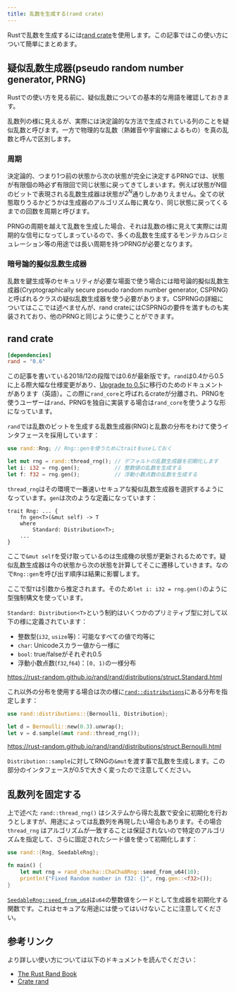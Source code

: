 ```yaml
---
title: 乱数を生成する(rand crate)
---
```


Rustで乱数を生成するには[rand crate](https://github.com/rust-random/rand)を使用します。この記事ではこの使い方について簡単にまとめます。

疑似乱数生成器(pseudo random number generator, PRNG)
--------
Rustでの使い方を見る前に、疑似乱数についての基本的な用語を確認しておきます。

乱数列の様に見えるが、実際には決定論的な方法で生成されている列のことを疑似乱数と呼びます。一方で物理的な乱数（熱雑音や宇宙線によるもの）を真の乱数と呼んで区別します。

### 周期
決定論的、つまり1つ前の状態から次の状態が完全に決定するPRNGでは、状態が有限個の時必ず有限回で同じ状態に戻ってきてしまいます。例えば状態がN個のビットで表現される乱数生成器は状態が$2^N$通りしかありえません。全ての状態取りうるかどうかは生成器のアルゴリズム毎に異なり、同じ状態に戻ってくるまでの回数を周期と呼びます。

PRNGの周期を越えて乱数を生成した場合、それは乱数の様に見えて実際には周期的な信号になってしまっているので、多くの乱数を生成するモンテカルロシミュレーション等の用途では長い周期を持つPRNGが必要となります。

### 暗号論的擬似乱数生成器
乱数を鍵生成等のセキュリティが必要な場面で使う場合には暗号論的擬似乱数生成器(Cryptographically secure pseudo random number generator, CSPRNG)と呼ばれるクラスの疑似乱数生成器を使う必要があります。CSPRNGの詳細についてはここでは述べませんが、rand crateにはCSPRNGの要件を満すものも実装されており、他のPRNGと同じように使うことができます。

rand crate
-----------

```toml:Cargo.toml
[dependencies]
rand = "0.6"
```

この記事を書いている2018/12の段階では0.6が最新版です。`rand`は0.4から0.5に上る際大幅な仕様変更があり、[Upgrade to 0.5](https://rust-random.github.io/book/update-0.5.html)に移行のためのドキュメントがあります（英語）。この際に`rand_core`と呼ばれるcrateが分離され、PRNGを使うユーザーは`rand`、PRNGを独自に実装する場合は`rand_core`を使うような形になっています。

`rand`では乱数のビットを生成する乱数生成器(RNG)と乱数の分布をわけて使うインタフェースを採用しています：

```rust
use rand::Rng; // Rng::genを使うためにtraitをuseしておく

let mut rng = rand::thread_rng(); // デフォルトの乱数生成器を初期化します
let i: i32 = rng.gen();           // 整数値の乱数を生成する
let f: f32 = rng.gen();           // 浮動小数点数の乱数を生成する
```

`thread_rng`はその環境で一番速いセキュアな擬似乱数生成器を選択するようになっています。`gen`は次のような定義になっています：

```rust:ignore
trait Rng: ... {
    fn gen<T>(&mut self) -> T
    where
        Standard: Distribution<T>; 
    ...
}
```

ここで`&mut self`を受け取っているのは生成機の状態が更新されるためです。疑似乱数生成器は今の状態から次の状態を計算してそこに遷移していきます。なので`Rng::gen`を呼び出す順序は結果に影響します。

ここで型`T`は引数から推定されます。そのため`let i: i32 = rng.gen()`のように型強制構文を使っています。

`Standard: Distribution<T>`という制約はいくつかのプリミティブ型に対して以下の様に定義されています：

- 整数型(`i32`, `usize`等)：可能なすべての値で均等に
- `char`: Unicodeスカラー値から一様に
- `bool`: true/falseがそれぞれ0.5
- 浮動小数点数(`f32`,`f64`)：`[0, 1)`の一様分布

https://rust-random.github.io/rand/rand/distributions/struct.Standard.html

これ以外の分布を使用する場合は次の様に[`rand::distributions`](https://rust-random.github.io/rand/rand/distributions/index.html)にある分布を指定します：

```rust
use rand::distributions::{Bernoulli, Distribution};

let d = Bernoulli::new(0.3).unwrap();
let v = d.sample(&mut rand::thread_rng());
```
https://rust-random.github.io/rand/rand/distributions/struct.Bernoulli.html

`Distribution::sample`に対してRNGの`&mut`を渡す事で乱数を生成します。この部分のインタフェースが0.5で大きく変ったので注意してください。

乱数列を固定する
---------------

上で述べた `rand::thread_rng()` はシステムから得た乱数で安全に初期化を行おうとしますが、用途によっては乱数列を再現したい場合もあります。その場合 `thread_rng` はアルゴリズムが一致することは保証されないので特定のアルゴリズムを指定して、さらに固定されたシード値を使って初期化します：

```rust
use rand::{Rng, SeedableRng};

fn main() {
    let mut rng = rand_chacha::ChaCha8Rng::seed_from_u64(10);
    println!("Fixed Random number in f32: {}", rng.gen::<f32>());
}
```

[`SeedableRng::seed_from_u64`](https://rust-random.github.io/rand/rand/trait.SeedableRng.html)は`u64`の整数値をシードとして生成器を初期化する関数です。これはセキュアな用途には使ってはいけないことに注意してください。

参考リンク
----------

より詳しい使い方については以下のドキュメントを読んでください：

- [The Rust Rand Book](https://rust-random.github.io/book/intro.html)
- [Crate rand](https://rust-random.github.io/rand/rand/index.html)
